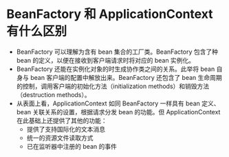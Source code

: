 # BeanFactory 和 ApplicationContext 有什么区别

- BeanFactory 可以理解为含有 bean 集合的工厂类。BeanFactory 包含了种 bean 的定义，以便在接收到客户端请求时将对应的 bean 实例化。
- BeanFactory 还能在实例化对象的时生成协作类之间的关系。此举将 bean 自身与 bean 客户端的配置中解放出来。BeanFactory 还包含了 bean 生命周期的控制，调用客户端的初始化方法（initialization methods）和销毁方法（destruction methods）。
- 从表面上看，ApplicationContext 如同 BeanFactory 一样具有 bean 定义、bean 关联关系的设置，根据请求分发 bean 的功能。但 ApplicationContext 在此基础上还提供了其他的功能：
  - 提供了支持国际化的文本消息
  - 统一的资源文件读取方式
  - 已在监听器中注册的 bean 的事件